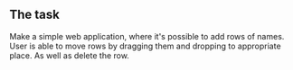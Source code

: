 ## The task

Make a simple web application, where it's possible to add rows of names.
User is able to move rows by dragging them and dropping to appropriate place. As well as delete the row.
